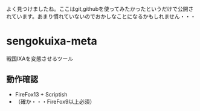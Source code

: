 よく見つけましたね。ここはgit,githubを使ってみたかったというだけで公開されています。あまり慣れていないのでおかしなことになるかもしれません・・・

sengokuixa-meta
===============

戦国IXAを変態させるツール

動作確認
--------

* FireFox13 + Scriptish
* （確か・・・FireFox9以上必須）
